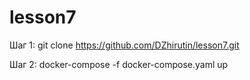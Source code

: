 # lesson7

Шаг 1:
    git clone https://github.com/DZhirutin/lesson7.git

Шаг 2:
    docker-compose -f docker-compose.yaml up
